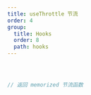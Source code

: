```yaml
---
title: useThrottle 节流
order: 4
group:
  title: Hooks
  order: 8
  path: hooks
---
```



```jsx



// 返回 memorized 节流函数



```

